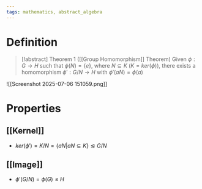 ```yaml
---
tags: mathematics, abstract_algebra
---
```


# Definition

> [!abstract] Theorem 1 ([[Group Homomorphism]] Theorem)
> Given $\phi: G \rightarrow H$ such that $\phi(N) = \{e\}$, where $N \subseteq K$ ($K = ker(\phi)$), there exists a homomorphism $\phi': G/N \rightarrow H$ with $\phi'(aN) = \phi(a)$

![[Screenshot 2025-07-06 151059.png]]

# Properties

## [[Kernel]]
- $ker(\phi') = K/N = \{aN | aN \subseteq K\} \trianglelefteq G/N$

## [[Image]]
- $\phi'(G/N) = \phi(G) \leq H$